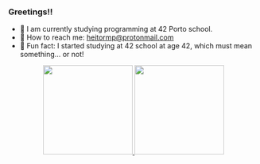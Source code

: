 ### Greetings!!

- 📌 I am currently studying programming at 42 Porto school.
- 📌 How to reach me: heitormp@protonmail.com
- 📌 Fun fact: I started studying at 42 school at age 42, which must mean something... or not!
<div align="center">
  <a href="https://github.com/HeitorMP">
  <img height="180em" src="https://github-readme-stats.vercel.app/api?username=HeitorMP&show_icons=true&theme=nord&include_all_commits=true&count_private=true"/>
  <img height="180em" src="https://github-readme-stats.vercel.app/api/top-langs/?username=HeitorMP&layout=compact&langs_count=7&theme=nord"/>
</div>

